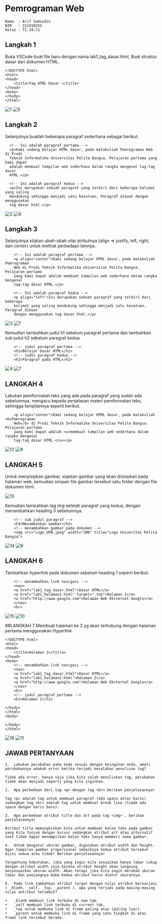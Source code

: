 # Pemrograman Web
```
Nama  : Arif Samsudin
NIM   : 311910255
Kelas : TI.19.C1

```
## Langkah 1
Buka VSCode buat file baru dengan nama lab1_tag_dasar.html, Buat struktur dasar dari dokumen HTML.
```
<!DOCTYPE html>
<html>
<head>
    <title>Tag HTML Dasar </title>
</head>
<body>
</body>
</html>
```
![1](https://user-images.githubusercontent.com/81839328/113710158-9085f800-970d-11eb-8b2d-bd89a13c47a4.JPG)
![5](https://user-images.githubusercontent.com/81839328/113710205-9da2e700-970d-11eb-8675-acb75f28cbc5.JPG)

## Langkah 2
Selanjutnya buatlah beberapa paragraf sederhana sebagai berikut.
```
  <!-- Ini adalah paragraf pertama -->
  <p>Kami sedang belajar HTML dasar, pada matakuliah Pemrograman Web di Prodi 
  Teknik Informatika Universitas Pelita Bangsa. Pelajaran pertama yang kami dapat 
  adalah membuat tampilan web sederhana dalam rangka mengenal tag-tag dasar 
  HTML.</p>

  <!-- Ini adalah paragraf kedua -->
  <p>Ini merupakan sebuah paragraf yang terdiri dari beberapa kalimat yang saling 
  mendukung sehingga menjadi satu kesatuan. Paragraf dibuat dengan menggunakan 
  tag dasar html.</p>
```
![2](https://user-images.githubusercontent.com/81839328/113710911-8284a700-970e-11eb-8470-1da91127bdc8.JPG)
![6](https://user-images.githubusercontent.com/81839328/113710916-84e70100-970e-11eb-90f2-3f49f2f70791.JPG)

## Langkah 3
Selanjutnya silakan ubah-ubah nilai atributnya (align => justify, left, right, dan center) untuk melihat perbedaan lainnya.
```
    <!-- Ini adalah paragraf pertama -->
    <p align="center">Kami sedang belajar HTML dasar, pada matakuliah Pemrograman 
    Web di Prodi Teknik Informatika Universitas Pelita Bangsa. Pelajaran pertama 
    yang kami dapat adalah membuat tampilan web sederhana dalam rangka mengenal 
    tag-tag dasar HTML.</p>

    <!-- Ini adalah paragraf kedua -->
    <p align="left">Ini merupakan sebuah paragraf yang terdiri dari beberapa 
    kalimat yang saling mendukung sehingga menjadi satu kesatuan. Paragraf dibuat 
    dengan menggunakan tag dasar html.</p>
```
![3](https://user-images.githubusercontent.com/81839328/113711387-15bddc80-970f-11eb-8e24-5c775e03153a.JPG)
![7](https://user-images.githubusercontent.com/81839328/113711397-1787a000-970f-11eb-8a5b-9841b55c3dc4.JPG)

Kemudian tambahkan judul h1 sebelum paragraf pertama dan tambahkan sub judul h2 sebelum paragraf kedua.
```
    <!-- judul paragraf pertama -->
    <h1>Belajar Dasar HTML</h1>
    <!-- judul paragraf kedua -->
    <h2>Paragraf pada HTML</h2>
```
![4](https://user-images.githubusercontent.com/81839328/113711940-b9a78800-970f-11eb-8ecf-681be2d6a699.JPG)
![7](https://user-images.githubusercontent.com/81839328/113711947-bc09e200-970f-11eb-9e3e-c59d7605cfe5.JPG)

## LANGKAH 4
Lakukan pemformatan teks yang ada pada paragraf yang sudah ada sebelumnya, mengacu kepada penjelasan materi pemformatan teks, sehingga tampilannya seperti berikut.
```
    <p align="center">Kami sedang belajar HTML dasar, pada matakuliah <b>Pemrograman 
    Web</b> di Prodi Teknik Informatika Universitas Pelita Bangsa. Pelajaran pertama 
    yang kami dapat adalah <u>membuat tampilan web sederhana dalam rangka mengenal 
    tag-tag dasar HTML.</u></p>
 ```
![12](https://user-images.githubusercontent.com/81839328/113712178-01c6aa80-9710-11eb-8964-e712378078e5.JPG)
![8](https://user-images.githubusercontent.com/81839328/113712186-04290480-9710-11eb-8491-59fb6934f763.JPG)

## LANGKAH 5
Untuk menyisipkan gambar, siapkan gambar yang akan disisipkan pada halaman web, kemudian simpan file gambar tersebut satu folder dengan file dokumen html.

![13](https://user-images.githubusercontent.com/81839328/113712609-89acb480-9710-11eb-846e-c854d01a1371.JPG)

Kemudian tambahkan tag img setelah paragraf yang kedua, dengan menambahkan heading 3 sebelumnya.
```
    <!-- sub judul paragraf -->
    <h3>Menambahkan Gambar</h3>
    <!-- menambahkan gambar pada dokumen -->
    <img src="Logo_UPB.jpeg" width="200" title="Logo Univeritas Pelita Bangsa">
```
![14](https://user-images.githubusercontent.com/81839328/113713015-0a6bb080-9711-11eb-9abd-52cf9418aa86.JPG)
![9](https://user-images.githubusercontent.com/81839328/113713024-0cce0a80-9711-11eb-82cf-3345f7686a18.JPG)

## LANGKAH 6
Tambahkan hyperlink pada dokumen sebelum heading 1 seperti berikut.
```
    <!-- menambahkan link navigasi -->
    <nav>
    <a href="lab1_tag_dasar.html">Dasar HTML</a>
    <a href="lab1_halaman2.html" target="_top">Halaman 2</a>
    <a href="http://www.google.com">Halaman Web Eksternal Google</a>
    </nav>
    <hr> 
```
![15](https://user-images.githubusercontent.com/81839328/113713310-5fa7c200-9711-11eb-8295-4291e883206a.JPG)
![10](https://user-images.githubusercontent.com/81839328/113713316-620a1c00-9711-11eb-808a-4f7da82de626.JPG)

##LANGKAH 7
Membuat halaman ke 2 yg akan terhubung dengan halaman pertama menggunakan Hyperlink.
```
<!DOCTYPE html>
<html>
<head>
    <title>Halaman 2</title>
</head>
<body>
    <!-- menambahkan link navigasi -->
    <nav>
    <a href="lab1_tag_dasar.html">Dasar HTML</a>
    <a href="lab1_halaman2.html">Halaman 2</a>
    <a href="http://www.google.com">Halaman Web Eksternal Google</a>
    </nav>
    <hr>
    <!-- judul paragraf pertama -->
    <h1>Halaman 2</h1>

</body>
</html>
<body>
    
</body>
</html>
```
![16](https://user-images.githubusercontent.com/81839328/113713620-c1682c00-9711-11eb-8be6-806c1db4d4d1.JPG)
![11](https://user-images.githubusercontent.com/81839328/113713624-c331ef80-9711-11eb-95dd-ed6ae68ef6b2.JPG)

## JAWAB PERTANYAAN
```
1.	Lakukan perubahan pada kode sesuai dengan keinginan anda, amati perubahannya adakah error ketika terjadi kesalahan penulisan tag? 

Tidak ada error, hanya saja jika kita salah menuliskan tag, perubahan tidak akan menjadi seperti yang kita inginkan. 

2.	Apa perbedaan dari tag <p> dengan tag <br> berikan penjelasannya! 

Tag <p> adalah tag untuk membuat paragraf (ada space antar baris) sedangkan tag <br> adalah tag untuk membuat break line (tidak ada space dengan baris baru).

3.	Apa perbedaan atribut title dan alt pada tag <img> , berikan penjelasannya! 

Atribut title memungkinkan kita untuk membuat balon teks pada gambar yang kita tunjuk dengan kursor sedangkan atribut alt atau alternatif text tidak dapat menampilkan balon teks hanya memberi nama gambar.

4.	Untuk mengatur ukuran gambar, digunakan atribut width dan height. Agar tampilan gambar proporsional sebaiknya kedua atribut tersebut diisi semua atau tidak? Berikan penjelasannya! 

Tergantung kebutuhan, jika yang ingin kita sesuaikan hanya lebar cukup dengan atribut width saja karena atribut height akan langsung menyesuaikan ukuran width. Akan tetapi jika kita ingin merubah ukuran lebar dan panjangnya maka kedua atribut harus diatur ukurannya.

5.	Pada link tambahkan atribut target dengan nilai atribut bervariasi ( _blank, _self, _top, _parent ), apa yang terjadi pada masing-masing nilai antribut tersebut?

•	_blank membuat link terbuka di new tab.
•	_self membuat link terbuka di current tab.
•	_top untuk membuka link di frame paling atas (paling luar).
•	_parent untuk membuka link di frame yang satu tingkat di atas frame link tersebut berada.
